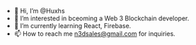 - 👋 Hi, I’m @Huxhs
- 👀 I’m interested in bceoming a Web 3 Blockchain developer.
- 🌱 I’m currently learning React, Firebase.
- 📫 How to reach me n3dsales@gmail.com for inquiries.
